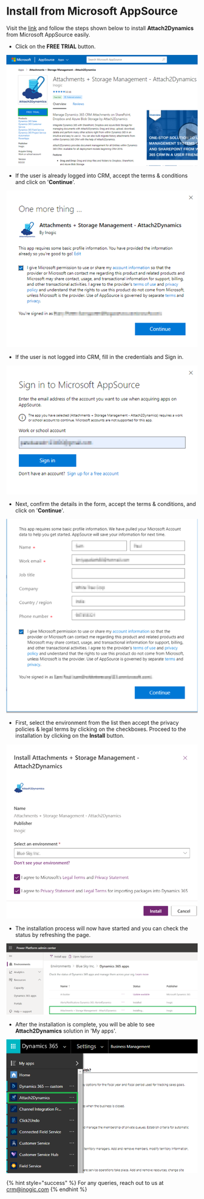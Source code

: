 # Install from Microsoft AppSource

Visit the [link](https://appsource.microsoft.com/en-us/product/dynamics-365/inogic.a25a8d99-d517-734c-b754-6d7f0a82d7b6) and follow the steps shown below to install **Attach2Dynamics** from Microsoft AppSource easily.

* Click on the **FREE TRIAL** button.

![](<../../.gitbook/assets/6 (6).png>)

* If the user is already logged into CRM, accept the terms & conditions and click on '**Continue**'.

![](<../../.gitbook/assets/7 (8).png>)

* If the user is not logged into CRM, fill in the credentials and Sign in.

![](<../../.gitbook/assets/8 (7).png>)

* Next, confirm the details in the form, accept the terms & conditions, and click on '**Continue**'.

![](../../.gitbook/assets/SS.png)

* First, select the environment from the list then accept the privacy policies & legal terms by clicking on the checkboxes. Proceed to the installation by clicking on the **Install** button.

![](<../../.gitbook/assets/1 (292).png>)

* The installation process will now have started and you can check the status by refreshing the page.

![](<../../.gitbook/assets/2 (61).png>)

* After the installation is complete, you will be able to see **Attach2Dynamics** solution in 'My apps'.

![](<../../.gitbook/assets/12 (1).png>)

{% hint style="success" %}
For any queries, reach out to us at [crm@inogic.com](mailto:crm@inogic.com)
{% endhint %}
